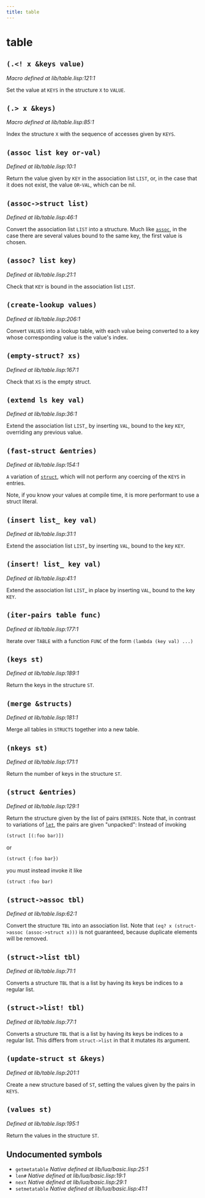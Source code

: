 ```yaml
---
title: table
---
```

# table
## `(.<! x &keys value)`
*Macro defined at lib/table.lisp:121:1*

Set the value at `KEYS` in the structure `X` to `VALUE`.

## `(.> x &keys)`
*Macro defined at lib/table.lisp:85:1*

Index the structure `X` with the sequence of accesses given by `KEYS`.

## `(assoc list key or-val)`
*Defined at lib/table.lisp:10:1*

Return the value given by `KEY` in the association list `LIST`, or, in the
case that it does not exist, the value `OR`-`VAL`, which can be nil.

## `(assoc->struct list)`
*Defined at lib/table.lisp:46:1*

Convert the association list `LIST` into a structure. Much like
[`assoc`](lib.table.md#assoc-list-key-or-val), in the case there are several values bound to the same key,
the first value is chosen.

## `(assoc? list key)`
*Defined at lib/table.lisp:21:1*

Check that `KEY` is bound in the association list `LIST`.

## `(create-lookup values)`
*Defined at lib/table.lisp:206:1*

Convert `VALUES` into a lookup table, with each value being converted to
a key whose corresponding value is the value's index.

## `(empty-struct? xs)`
*Defined at lib/table.lisp:167:1*

Check that `XS` is the empty struct.

## `(extend ls key val)`
*Defined at lib/table.lisp:36:1*

Extend the association list `LIST`_ by inserting `VAL`, bound to the key
`KEY`, overriding any previous value.

## `(fast-struct &entries)`
*Defined at lib/table.lisp:154:1*

`A` variation of [`struct`](lib.table.md#struct-entries), which will not perform any coercing of the
`KEYS` in entries.

Note, if you know your values at compile time, it is more performant
to use a struct literal.

## `(insert list_ key val)`
*Defined at lib/table.lisp:31:1*

Extend the association list `LIST`_ by inserting `VAL`, bound to the key
`KEY`.

## `(insert! list_ key val)`
*Defined at lib/table.lisp:41:1*

Extend the association list `LIST`_ in place by inserting `VAL`, bound to
the key `KEY`.

## `(iter-pairs table func)`
*Defined at lib/table.lisp:177:1*

Iterate over `TABLE` with a function `FUNC` of the form `(lambda (key val) ...)`

## `(keys st)`
*Defined at lib/table.lisp:189:1*

Return the keys in the structure `ST`.

## `(merge &structs)`
*Defined at lib/table.lisp:181:1*

Merge all tables in `STRUCTS` together into a new table.

## `(nkeys st)`
*Defined at lib/table.lisp:171:1*

Return the number of keys in the structure `ST`.

## `(struct &entries)`
*Defined at lib/table.lisp:129:1*

Return the structure given by the list of pairs `ENTRIES`. Note that, in
contrast to variations of [`let`](lib.binders.md#let-vars-body), the pairs are given "unpacked":
Instead of invoking

```cl
(struct [(:foo bar)])
```
or
```cl
(struct {:foo bar})
```
you must instead invoke it like
```cl
(struct :foo bar)
```

## `(struct->assoc tbl)`
*Defined at lib/table.lisp:62:1*

Convert the structure `TBL` into an association list. Note that
`(eq? x (struct->assoc (assoc->struct x)))` is not guaranteed,
because duplicate elements will be removed.

## `(struct->list tbl)`
*Defined at lib/table.lisp:71:1*

Converts a structure `TBL` that is a list by having its keys be indices
to a regular list.

## `(struct->list! tbl)`
*Defined at lib/table.lisp:77:1*

Converts a structure `TBL` that is a list by having its keys be indices
to a regular list. This differs from `struct->list` in that it mutates
its argument.

## `(update-struct st &keys)`
*Defined at lib/table.lisp:201:1*

Create a new structure based of `ST`, setting the values given by the
pairs in `KEYS`.

## `(values st)`
*Defined at lib/table.lisp:195:1*

Return the values in the structure `ST`.

## Undocumented symbols
 - `getmetatable` *Native defined at lib/lua/basic.lisp:25:1*
 - `len#` *Native defined at lib/lua/basic.lisp:19:1*
 - `next` *Native defined at lib/lua/basic.lisp:29:1*
 - `setmetatable` *Native defined at lib/lua/basic.lisp:41:1*
